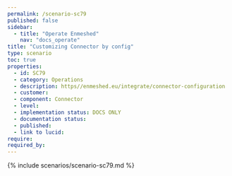 ```yaml
---
permalink: /scenario-sc79
published: false
sidebar:
  - title: "Operate Enmeshed"
    nav: "docs_operate"
title: "Customizing Connector by config"
type: scenario
toc: true
properties:
  - id: SC79
  - category: Operations
  - description: https//enmeshed.eu/integrate/connector-configuration
  - customer:
  - component: Connector
  - level:
  - implementation status: DOCS ONLY
  - documentation status:
  - published:
  - link to lucid:
require:
required_by:
---
```


{% include scenarios/scenario-sc79.md %}
